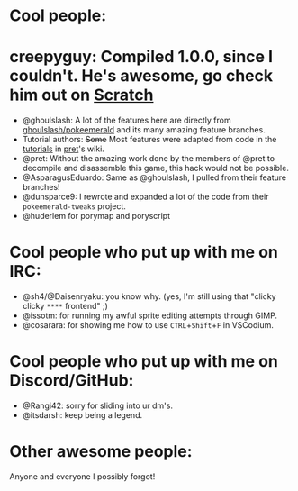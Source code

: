 # Cool people:

# creepyguy: Compiled 1.0.0, since I couldn't. He's awesome, go check him out on [Scratch](https://scratch.mit.edu/users/creepyguy256/)

- @ghoulslash: A lot of the features here are directly from [ghoulslash/pokeemerald](https://github.com/ghoulslash/pokeemerald.git) and its many amazing feature branches.
- Tutorial authors: ~~Some~~ Most features were adapted from code in the [tutorials](https://github.com/pret/pokeemerald/wiki/Tutorials/) in [pret](https://github.com/pret/)'s wiki.
- @pret: Without the amazing work done by the members of @pret to decompile and disassemble this game, this hack would not be possible.
- @AsparagusEduardo: Same as @ghoulslash, I pulled from their feature branches!
- @dunsparce9: I rewrote and expanded a lot of the code from their `pokeemerald-tweaks` project.
- @huderlem for porymap and poryscript


# Cool people who put up with me on IRC:

- @sh4/@Daisenryaku: you know why. (yes, I'm still using that "clicky clicky `****` frontend" ;)
- @issotm: for running my awful sprite editing attempts through GIMP.
- @cosarara: for showing me how to use `CTRL`+`Shift`+`F` in VSCodium.

# Cool people who put up with me on Discord/GitHub:
- @Rangi42: sorry for sliding into ur dm's.
- @itsdarsh: keep being a legend.


# Other awesome people:

Anyone and everyone I possibly forgot!

